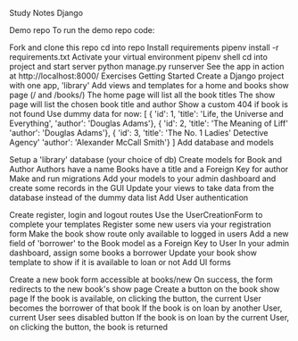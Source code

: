 Study Notes
Django

Demo repo
To run the demo repo code:

Fork and clone this repo
cd into repo
Install requirements
pipenv install -r requirements.txt
Activate your virtual environment
pipenv shell
cd into project and start server
python manage.py runserver
See the app in action at
http://localhost:8000/
Exercises
Getting Started
Create a Django project with one app, 'library'
Add views and templates for a home and books show page (/ and /books/<id>)
The home page will list all the book titles
The show page will list the chosen book title and author
Show a custom 404 if book is not found
Use dummy data for now:
[
    { 'id': 1, 'title': 'Life, the Universe and Everything', 'author': 'Douglas Adams'},
    { 'id': 2, 'title': 'The Meaning of Liff' 'author': 'Douglas Adams'},
    { 'id': 3, 'title': 'The No. 1 Ladies\' Detective Agency' 'author': 'Alexander McCall Smith'}
]
Add database and models

Setup a 'library' database (your choice of db)
Create models for Book and Author
Authors have a name
Books have a title and a Foreign Key for author
Make and run migrations
Add your models to your admin dashboard and create some records in the GUI
Update your views to take data from the database instead of the dummy data list
Add User authentication

Create register, login and logout routes
Use the UserCreationForm to complete your templates
Register some new users via your registration form
Make the book show route only available to logged in users
Add a new field of 'borrower' to the Book model as a Foreign Key to User
In your admin dashboard, assign some books a borrower
Update your book show template to show if it is available to loan or not
Add UI forms

Create a new book form accessible at books/new
On success, the form redirects to the new book's show page
Create a button on the book show page
If the book is available, on clicking the button, the current User becomes the borrower of that book
If the book is on loan by another User, current User sees disabled button
If the book is on loan by the current User, on clicking the button, the book is returned
